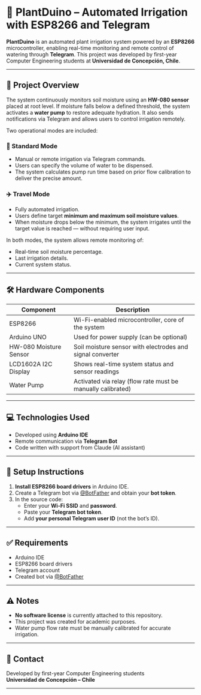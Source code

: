 # 🌱 PlantDuino – Automated Irrigation with ESP8266 and Telegram

**PlantDuino** is an automated plant irrigation system powered by an **ESP8266** microcontroller, enabling real-time monitoring and remote control of watering through **Telegram**. This project was developed by first-year Computer Engineering students at **Universidad de Concepción, Chile**.

---

## 🚀 Project Overview

The system continuously monitors soil moisture using an **HW-080 sensor** placed at root level. If moisture falls below a defined threshold, the system activates a **water pump** to restore adequate hydration. It also sends notifications via Telegram and allows users to control irrigation remotely.

Two operational modes are included:

### 🧭 Standard Mode
- Manual or remote irrigation via Telegram commands.
- Users can specify the volume of water to be dispensed.
- The system calculates pump run time based on prior flow calibration to deliver the precise amount.

### ✈️ Travel Mode
- Fully automated irrigation.
- Users define target **minimum and maximum soil moisture values**.
- When moisture drops below the minimum, the system irrigates until the target value is reached — without requiring user input.

In both modes, the system allows remote monitoring of:
- Real-time soil moisture percentage.
- Last irrigation details.
- Current system status.

---

## 🛠️ Hardware Components

| Component              | Description                                                |
|------------------------|------------------------------------------------------------|
| ESP8266                | Wi-Fi-enabled microcontroller, core of the system          |
| Arduino UNO            | Used for power supply (can be optional)                    |
| HW-080 Moisture Sensor | Soil moisture sensor with electrodes and signal converter  |
| LCD1602A I2C Display   | Shows real-time system status and sensor readings          |
| Water Pump             | Activated via relay (flow rate must be manually calibrated)|

---

## 💻 Technologies Used

- Developed using **Arduino IDE**
- Remote communication via **Telegram Bot**
- Code written with support from Claude (AI assistant)

---

## 🔧 Setup Instructions

1. **Install ESP8266 board drivers** in Arduino IDE.
2. Create a Telegram bot via [@BotFather](https://t.me/BotFather) and obtain your **bot token**.
3. In the source code:
   - Enter your **Wi-Fi SSID** and **password**.
   - Paste your **Telegram bot token**.
   - Add **your personal Telegram user ID** (not the bot’s ID).

---

## ✅ Requirements

- Arduino IDE
- ESP8266 board drivers
- Telegram account
- Created bot via [@BotFather](https://t.me/BotFather)

---

## ⚠️ Notes

- **No software license** is currently attached to this repository.
- This project was created for academic purposes.
- Water pump flow rate must be manually calibrated for accurate irrigation.

---

## 📩 Contact

Developed by first-year Computer Engineering students  
**Universidad de Concepción – Chile**

---
